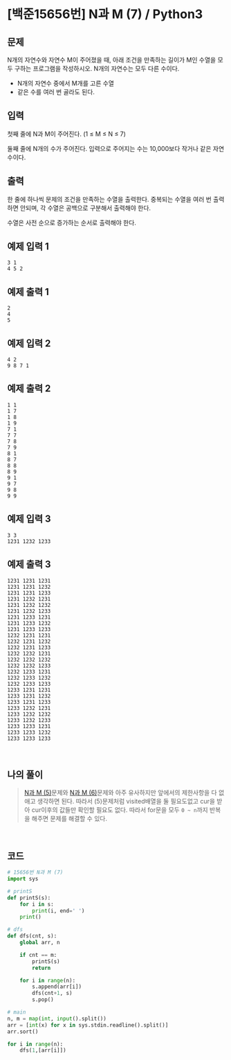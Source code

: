 # [백준15656번] N과 M (7) / Python3

## 문제

N개의 자연수와 자연수 M이 주어졌을 때, 아래 조건을 만족하는 길이가 M인 수열을 모두 구하는 프로그램을 작성하시오. N개의 자연수는 모두 다른 수이다.

- N개의 자연수 중에서 M개를 고른 수열
- 같은 수를 여러 번 골라도 된다.

## 입력

첫째 줄에 N과 M이 주어진다. (1 ≤ M ≤ N ≤ 7)

둘째 줄에 N개의 수가 주어진다. 입력으로 주어지는 수는 10,000보다 작거나 같은 자연수이다.

## 출력

한 줄에 하나씩 문제의 조건을 만족하는 수열을 출력한다. 중복되는 수열을 여러 번 출력하면 안되며, 각 수열은 공백으로 구분해서 출력해야 한다.

수열은 사전 순으로 증가하는 순서로 출력해야 한다.

## 예제 입력 1 

```
3 1
4 5 2
```

## 예제 출력 1 

```
2
4
5
```

## 예제 입력 2 

```
4 2
9 8 7 1
```

## 예제 출력 2 

```
1 1
1 7
1 8
1 9
7 1
7 7
7 8
7 9
8 1
8 7
8 8
8 9
9 1
9 7
9 8
9 9
```

## 예제 입력 3 

```
3 3
1231 1232 1233
```

## 예제 출력 3 

```
1231 1231 1231
1231 1231 1232
1231 1231 1233
1231 1232 1231
1231 1232 1232
1231 1232 1233
1231 1233 1231
1231 1233 1232
1231 1233 1233
1232 1231 1231
1232 1231 1232
1232 1231 1233
1232 1232 1231
1232 1232 1232
1232 1232 1233
1232 1233 1231
1232 1233 1232
1232 1233 1233
1233 1231 1231
1233 1231 1232
1233 1231 1233
1233 1232 1231
1233 1232 1232
1233 1232 1233
1233 1233 1231
1233 1233 1232
1233 1233 1233
```

<br>

## 나의 풀이

> [N과 M (5)](https://hooongs.tistory.com/209)문제와 [N과 M (6)](https://hooongs.tistory.com/210)문제와 아주 유사하지만 앞에서의 제한사항을 다 없애고 생각하면 된다. 따라서 (5)문제처럼 visited배열을 둘 필요도없고 cur을 받아 cur이후의 값들만 확인할 필요도 없다. 따라서 for문을 모두 `0 ~ n`까지 반복을 해주면 문제를 해결할 수 있다.

<br>

## 코드

```python
# 15656번 N과 M (7)
import sys

# printS
def printS(s):
    for i in s:
        print(i, end=' ')
    print()

# dfs
def dfs(cnt, s):
    global arr, n

    if cnt == m:
        printS(s)
        return

    for i in range(n):
        s.append(arr[i])
        dfs(cnt+1, s)
        s.pop()

# main
n, m = map(int, input().split())
arr = [int(x) for x in sys.stdin.readline().split()]
arr.sort()

for i in range(n):
    dfs(1,[arr[i]])

```

 